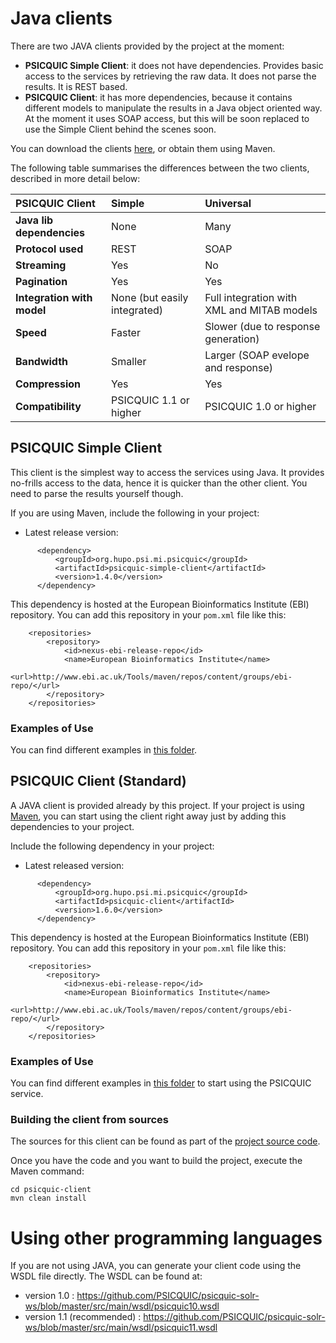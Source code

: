 # Java clients #

There are two JAVA clients provided by the project at the moment:

  * **PSICQUIC Simple Client**: it does not have dependencies. Provides basic access to the services by retrieving the raw data. It does not parse the results. It is REST based.
  * **PSICQUIC Client**: it has more dependencies, because it contains different models to manipulate the results in a Java object oriented way. At the moment it uses SOAP access, but this will be soon replaced to use the Simple Client behind the scenes soon.

You can download the clients [here](https://www.ebi.ac.uk/Tools/maven/repos/content/groups/ebi-repo/org/hupo/psi/mi/psicquic/), or obtain them using Maven.

The following table summarises the differences between the two clients, described in more detail below:

| **PSICQUIC Client** | **Simple**	| **Universal** |
|:--------------------|:-----------|:--------------|
| **Java lib dependencies**	| None	| Many |
| **Protocol used**	| REST	| SOAP |
| **Streaming**	| Yes	| No |
| **Pagination**	| Yes	| Yes |
| **Integration with model**	| None (but easily integrated)	| Full integration with XML and MITAB models |
| **Speed**	| Faster	| Slower (due to response generation) |
| **Bandwidth**	| Smaller	| Larger (SOAP evelope and response) |
| **Compression**	| Yes	| Yes |
| **Compatibility**	| PSICQUIC 1.1 or higher	| PSICQUIC 1.0 or higher |

## PSICQUIC Simple Client ##

This client is the simplest way to access the services using Java. It provides no-frills access to the data, hence it is quicker than the other client. You need to parse the results yourself though.

If you are using Maven, include the following in your project:

  * Latest release version:

```
      <dependency>
          <groupId>org.hupo.psi.mi.psicquic</groupId>
          <artifactId>psicquic-simple-client</artifactId>
          <version>1.4.0</version>
      </dependency>
```

This dependency is hosted at the European Bioinformatics Institute (EBI) repository. You can add this repository in your `pom.xml` file like this:

```
    <repositories>
        <repository>
            <id>nexus-ebi-release-repo</id>
            <name>European Bioinformatics Institute</name>
            <url>http://www.ebi.ac.uk/Tools/maven/repos/content/groups/ebi-repo/</url>
        </repository>
    </repositories>
```

### Examples of Use ###

You can find different examples in [this folder](https://github.com/PSICQUIC/psicquic-simple-client/tree/master/src/example/java/org/hupo/psi/mi/psicquic/wsclient).

## PSICQUIC Client (Standard) ##

A JAVA client is provided already by this project. If your project is using [Maven](http://maven.apache.org),  you can start using the client right away just by adding this dependencies to your project.

Include the following dependency in your project:

  * Latest released version:

```
      <dependency>
          <groupId>org.hupo.psi.mi.psicquic</groupId>
          <artifactId>psicquic-client</artifactId>
          <version>1.6.0</version>
      </dependency>
```

This dependency is hosted at the European Bioinformatics Institute (EBI) repository. You can add this repository in your `pom.xml` file like this:

```
    <repositories>
        <repository>
            <id>nexus-ebi-release-repo</id>
            <name>European Bioinformatics Institute</name>
            <url>http://www.ebi.ac.uk/Tools/maven/repos/content/groups/ebi-repo/</url>
        </repository>
    </repositories>
```

### Examples of Use ###

You can find different examples in [this folder](https://github.com/PSICQUIC/psicquic-client/tree/master/src/example/java/org/hupo/psi/mi/psicquic/example) to start using the PSICQUIC service.

### Building the client from sources ###

The sources for this client can be found as part of the [project source code](https://github.com/PSICQUIC/psicquic-client).

Once you have the code and you want to build the project, execute the Maven command:

```
cd psicquic-client
mvn clean install
```

# Using other programming languages #

If you are not using JAVA, you can generate your client code using the WSDL file directly. The WSDL can be found at:

  * version 1.0 : 
https://github.com/PSICQUIC/psicquic-solr-ws/blob/master/src/main/wsdl/psicquic10.wsdl
  * version 1.1 (recommended) : https://github.com/PSICQUIC/psicquic-solr-ws/blob/master/src/main/wsdl/psicquic11.wsdl